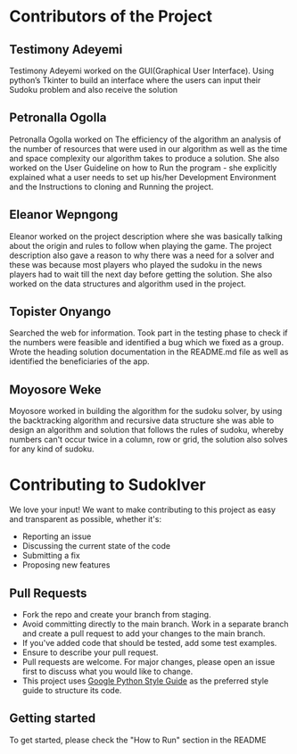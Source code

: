 # Contributors of the Project 

## Testimony Adeyemi
Testimony Adeyemi worked on the GUI(Graphical User Interface). Using python’s Tkinter to build an interface where the users can input their Sudoku problem and also receive the solution

## Petronalla  Ogolla
Petronalla Ogolla  worked on The efficiency of the algorithm an analysis of the number of resources that were used in our algorithm as well as the time and space complexity our algorithm takes to produce a solution. She also worked on the User Guideline on how to  Run the program - she explicitly explained what a user needs to set up his/her Development Environment and  the Instructions to cloning and Running the project.

## Eleanor Wepngong
Eleanor worked on the project description where she was basically talking about the origin and rules to follow when playing the game. The project description also gave a reason to why there was a need for a solver and these was because most players who played the sudoku in the news players had to wait till the next day before getting the solution. She also worked on the data structures and algorithm used in the project.

## Topister Onyango
Searched the web for information. Took part in the testing phase  to check if the numbers were feasible and identified a bug which we fixed as a group. Wrote the heading solution documentation in the README.md file as well as identified the beneficiaries of the app.

## Moyosore Weke
Moyosore worked in building the algorithm for the sudoku solver, by using the backtracking algorithm and recursive data structure she was able to design an algorithm and solution that follows the rules of sudoku, whereby numbers can't occur twice in a column, row or grid, the solution also solves for any kind of sudoku.


# Contributing to Sudoklver
We love your input! We want to make contributing to this project as easy and transparent as possible, whether it's:

- Reporting an issue
- Discussing the current state of the code
- Submitting a fix
- Proposing new features

## Pull Requests
- Fork the repo and create your branch from staging.
- Avoid committing directly to the main branch. Work in a separate branch and create a pull request to add your changes to the main branch.
- If you've added code that should be tested, add some test examples.
- Ensure to describe your pull request.
- Pull requests are welcome. For major changes, please open an issue first to discuss what you would like to change.
- This project uses [Google Python Style Guide](https://google.github.io/styleguide/pyguide.html) as the preferred style guide to structure its code.

## Getting started
To get started, please check the "How to Run" section in the README

